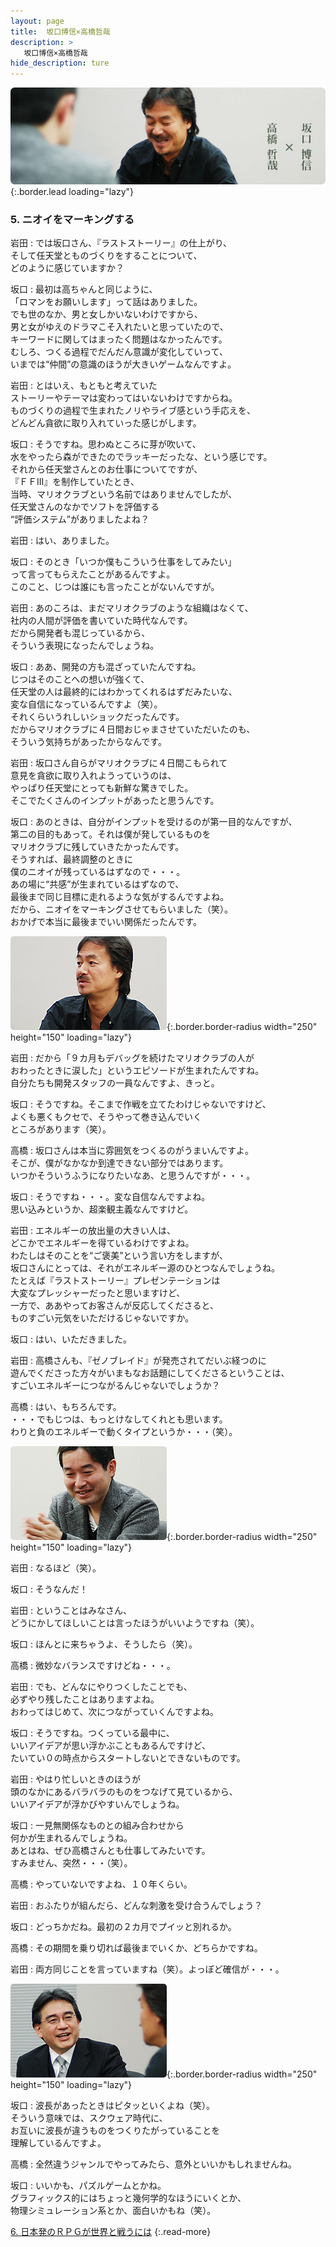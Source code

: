 ```yaml
---
layout: page
title:  坂口博信×高橋哲哉
description: >
   坂口博信×高橋哲哉
hide_description: ture
---
```


![](/interviews/jp/wii/slsjsx4j/vol1/img/mainvisual5.jpg){:.border.lead loading="lazy"}

### 5. ニオイをマーキングする

岩田
: では坂口さん、『ラストストーリー』の仕上がり、<br>そして任天堂とものづくりをすることについて、<br>どのように感じていますか？

坂口
: 最初は高ちゃんと同じように、<br>「ロマンをお願いします」って話はありました。<br>でも世のなか、男と女しかいないわけですから、<br>男と女がゆえのドラマこそ入れたいと思っていたので、<br>キーワードに関してはまったく問題はなかったんです。<br>むしろ、つくる過程でだんだん意識が変化していって、<br>いまでは“仲間”の意識のほうが大きいゲームなんですよ。

岩田
: とはいえ、もともと考えていた<br>ストーリーやテーマは変わってはいないわけですからね。<br>ものづくりの過程で生まれたノリやライブ感という手応えを、<br>どんどん貪欲に取り入れていった感じがします。

坂口
: そうですね。思わぬところに芽が吹いて、<br>水をやったら森ができたのでラッキーだったな、という感じです。<br>それから任天堂さんとのお仕事についてですが、<br>『ＦＦIII』を制作していたとき、<br>当時、マリオクラブという名前ではありませんでしたが、<br>任天堂さんのなかでソフトを評価する<br>“評価システム”がありましたよね？

岩田
: はい、ありました。

坂口
: そのとき「いつか僕もこういう仕事をしてみたい」<br>って言ってもらえたことがあるんですよ。<br>このこと、じつは誰にも言ったことがないんですが。

岩田
: あのころは、まだマリオクラブのような組織はなくて、<br>社内の人間が評価を書いていた時代なんです。<br>だから開発者も混じっているから、<br>そういう表現になったんでしょうね。

坂口
: ああ、開発の方も混ざっていたんですね。<br>じつはそのことへの想いが強くて、<br>任天堂の人は最終的にはわかってくれるはずだみたいな、<br>変な自信になっているんですよ（笑）。<br>それくらいうれしいショックだったんです。<br>だからマリオクラブに４日間おじゃまさせていただいたのも、<br>そういう気持ちがあったからなんです。

岩田
: 坂口さん自らがマリオクラブに４日間こもられて<br>意見を貪欲に取り入れようっていうのは、<br>やっぱり任天堂にとっても新鮮な驚きでした。<br>そこでたくさんのインプットがあったと思うんです。

坂口
: あのときは、自分がインプットを受けるのが第一目的なんですが、<br>第二の目的もあって。それは僕が発しているものを<br>マリオクラブに残していきたかったんです。<br>そうすれば、最終調整のときに<br>僕のニオイが残っているはずなので・・・。<br>あの場に“共感”が生まれているはずなので、<br>最後まで同じ目標に走れるような気がするんですよね。<br>だから、ニオイをマーキングさせてもらいました（笑）。<br>おかげで本当に最後までいい関係だったんです。

![](/interviews/jp/wii/slsjsx4j/vol1/img/photo13.jpg){:.border.border-radius width="250" height="150" loading="lazy"}

岩田
: だから「９カ月もデバッグを続けたマリオクラブの人が<br>おわったときに涙した」というエピソードが生まれたんですね。<br>自分たちも開発スタッフの一員なんですよ、きっと。

坂口
: そうですね。そこまで作戦を立てたわけじゃないですけど、<br>よくも悪くもクセで、そうやって巻き込んでいく<br>ところがあります（笑）。

高橋
: 坂口さんは本当に雰囲気をつくるのがうまいんですよ。<br>そこが、僕がなかなか到達できない部分ではあります。<br>いつかそういうふうになりたいなあ、と思うんですが・・・。

坂口
: そうですね・・・。変な自信なんですよね。<br>思い込みというか、超楽観主義なんですけど。

岩田
: エネルギーの放出量の大きい人は、<br>どこかでエネルギーを得ているわけですよね。<br>わたしはそのことを“ご褒美”という言い方をしますが、<br>坂口さんにとっては、それがエネルギー源のひとつなんでしょうね。<br>たとえば『ラストストーリー』プレゼンテーションは<br>大変なプレッシャーだったと思いますけど、<br>一方で、ああやってお客さんが反応してくださると、<br>ものすごい元気をいただけるじゃないですか。

坂口
: はい、いただきました。

岩田
: 高橋さんも、『ゼノブレイド』が発売されてだいぶ経つのに<br>遊んでくださった方々がいまもなお話題にしてくださるということは、<br>すごいエネルギーにつながるんじゃないでしょうか？

高橋
: はい、もちろんです。<br>・・・でもじつは、もっとけなしてくれとも思います。<br>わりと負のエネルギーで動くタイプというか・・・（笑）。

![](/interviews/jp/wii/slsjsx4j/vol1/img/photo14.jpg){:.border.border-radius width="250" height="150" loading="lazy"}

岩田
: なるほど（笑）。

坂口
: そうなんだ！

岩田
: ということはみなさん、<br>どうにかしてほしいことは言ったほうがいいようですね（笑）。

坂口
: ほんとに来ちゃうよ、そうしたら（笑）。

高橋
: 微妙なバランスですけどね・・・。

岩田
: でも、どんなにやりつくしたことでも、<br>必ずやり残したことはありますよね。<br>おわってはじめて、次につながっていくんですよね。

坂口
: そうですね。つくっている最中に、<br>いいアイデアが思い浮かぶこともあるんですけど、<br>たいてい０の時点からスタートしないとできないものです。

岩田
: やはり忙しいときのほうが<br>頭のなかにあるバラバラのものをつなげて見ているから、<br>いいアイデアが浮かびやすいんでしょうね。

坂口
: 一見無関係なものとの組み合わせから<br>何かが生まれるんでしょうね。<br>あとはね、ぜひ高橋さんとも仕事してみたいです。<br>すみません、突然・・・（笑）。

高橋
: やっていないですよね、１０年くらい。

岩田
: おふたりが組んだら、どんな刺激を受け合うんでしょう？

坂口
: どっちかだね。最初の２カ月でプイッと別れるか。

高橋
: その期間を乗り切れば最後までいくか、どちらかですね。

岩田
: 両方同じことを言っていますね（笑）。よっぽど確信が・・・。

![](/interviews/jp/wii/slsjsx4j/vol1/img/photo15.jpg){:.border.border-radius width="250" height="150" loading="lazy"}

坂口
: 波長があったときはピタッといくよね（笑）。<br>そういう意味では、スクウェア時代に、<br>お互いに波長が違うものをつくりたがっていることを<br>理解しているんですよ。

高橋
: 全然違うジャンルでやってみたら、意外といいかもしれませんね。

坂口
: いいかも、パズルゲームとかね。<br>グラフィックス的にはちょっと幾何学的なほうにいくとか、<br>物理シミュレーション系とか、面白いかもね（笑）。

[6. 日本発のＲＰＧが世界と戦うには](6.md)
{:.read-more}

